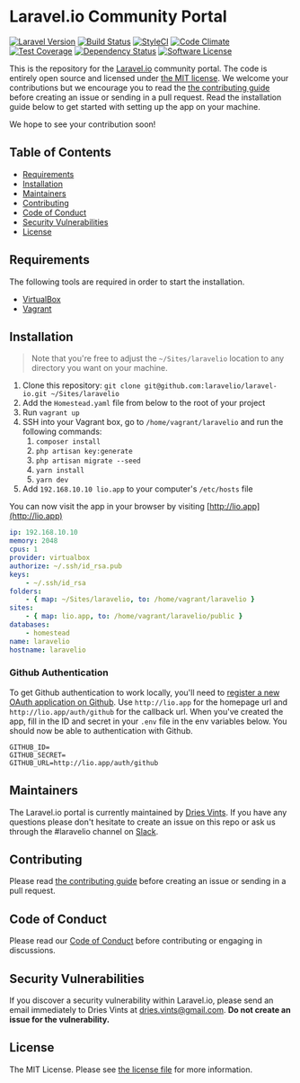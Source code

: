 # Laravel.io Community Portal

[![Laravel Version](https://shield.with.social/cc/github/laravelio/portal/master.svg?style=flat-square)](https://packagist.org/packages/laravel/framework)
[![Build Status](https://travis-ci.org/laravelio/portal.svg?branch=master)](https://travis-ci.org/laravelio/portal)
[![StyleCI](https://styleci.io/repos/12895187/shield?branch=master)](https://styleci.io/repos/12895187)
[![Code Climate](https://codeclimate.com/github/LaravelIO/laravel.io/badges/gpa.svg)](https://codeclimate.com/github/laravelio/portal)
[![Test Coverage](https://codeclimate.com/github/LaravelIO/laravel.io/badges/coverage.svg)](https://codeclimate.com/github/laravelio/portal/coverage)
[![Dependency Status](https://dependencyci.com/github/laravelio/portal/badge)](https://dependencyci.com/github/laravelio/portal)
[![Software License](https://img.shields.io/badge/license-MIT-brightgreen.svg?style=flat-square)](license.txt)

This is the repository for the [Laravel.io](http://laravel.io) community portal. The code is entirely open source and licensed under [the MIT license](license.txt). We welcome your contributions but we encourage you to read the [the contributing guide](contributing.md) before creating an issue or sending in a pull request. Read the installation guide below to get started with setting up the app on your machine.

We hope to see your contribution soon!

## Table of Contents

- [Requirements](#requirements)
- [Installation](#installation)
- [Maintainers](#maintainers)
- [Contributing](#contributing)
- [Code of Conduct](#code-of-conduct)
- [Security Vulnerabilities](#security-vulnerabilities)
- [License](#license)

## Requirements

The following tools are required in order to start the installation.

- [VirtualBox](https://www.virtualbox.org/)
- [Vagrant](https://www.vagrantup.com/)

## Installation

> Note that you're free to adjust the `~/Sites/laravelio` location to any directory you want on your machine.

1. Clone this repository: `git clone git@github.com:laravelio/laravel-io.git ~/Sites/laravelio`
2. Add the `Homestead.yaml` file from below to the root of your project
3. Run `vagrant up`
4. SSH into your Vagrant box, go to `/home/vagrant/laravelio` and run the following commands:
    1. `composer install`
    2. `php artisan key:generate`
    3. `php artisan migrate --seed`
    4. `yarn install`
    5. `yarn dev`
5. Add `192.168.10.10 lio.app` to your computer's `/etc/hosts` file

You can now visit the app in your browser by visiting [http://lio.app](http://lio.app)

```yaml
ip: 192.168.10.10
memory: 2048
cpus: 1
provider: virtualbox
authorize: ~/.ssh/id_rsa.pub
keys:
    - ~/.ssh/id_rsa
folders:
    - { map: ~/Sites/laravelio, to: /home/vagrant/laravelio }
sites:
    - { map: lio.app, to: /home/vagrant/laravelio/public }
databases:
    - homestead
name: laravelio
hostname: laravelio
```

### Github Authentication

To get Github authentication to work locally, you'll need to [register a new OAuth application on Github](https://github.com/settings/applications/new). Use `http://lio.app` for the homepage url and `http://lio.app/auth/github` for the callback url. When you've created the app, fill in the ID and secret in your `.env` file in the env variables below. You should now be able to authentication with Github.

```
GITHUB_ID=
GITHUB_SECRET=
GITHUB_URL=http://lio.app/auth/github
```

## Maintainers

The Laravel.io portal is currently maintained by [Dries Vints](https://github.com/driesvints). If you have any questions please don't hesitate to create an issue on this repo or ask us through the #laravelio channel on [Slack](https://larachat.slack.com).

## Contributing

Please read [the contributing guide](contributing.md) before creating an issue or sending in a pull request.

## Code of Conduct

Please read our [Code of Conduct](code_of_conduct.md) before contributing or engaging in discussions.

## Security Vulnerabilities

If you discover a security vulnerability within Laravel.io, please send an email immediately to Dries Vints at [dries.vints@gmail.com](mailto:dries.vints@gmail.com). **Do not create an issue for the vulnerability.**

## License

The MIT License. Please see [the license file](license.txt) for more information.
